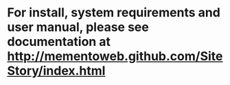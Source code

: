 For install, system requirements and user manual, please see documentation
at http://mementoweb.github.com/SiteStory/index.html
===